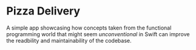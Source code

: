 # Pizza Delivery

A simple app showcasing how concepts taken from the functional programming
world that might seem _unconventional_ in Swift can improve the readbility and
maintainability of the codebase.
